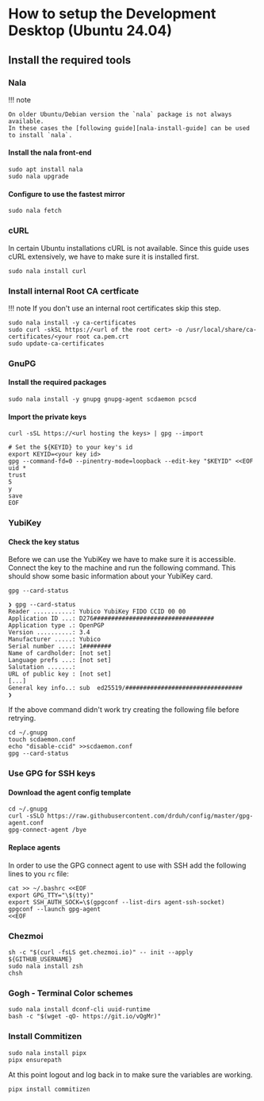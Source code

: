 # How to setup the Development Desktop (Ubuntu 24.04)

## Install the required tools

### Nala

!!! note

    On older Ubuntu/Debian version the `nala` package is not always available.
    In these cases the [following guide][nala-install-guide] can be used to install `nala`.

#### Install the nala front-end
``` shell
sudo apt install nala
sudo nala upgrade
```

#### Configure to use the fastest mirror
``` shell
sudo nala fetch
```

### cURL

In certain Ubuntu installations cURL is not available. Since this guide uses cURL extensively,
we have to make sure it is installed first.

``` shell
sudo nala install curl
```

### Install internal Root CA certficate

!!! note
    If you don't use an internal root certificates skip this step.

``` shell
sudo nala install -y ca-certificates
sudo curl -skSL https://<url of the root cert> -o /usr/local/share/ca-certificates/<your root ca.pem.crt
sudo update-ca-certificates
```

### GnuPG

#### Install the required packages
``` shell
sudo nala install -y gnupg gnupg-agent scdaemon pcscd
```

#### Import the private keys
``` shell
curl -sSL https://<url hosting the keys> | gpg --import 

# Set the ${KEYID} to your key's id
export KEYID=<your key id>
gpg --command-fd=0 --pinentry-mode=loopback --edit-key "$KEYID" <<EOF
uid *
trust
5
y
save
EOF
```

### YubiKey

#### Check the key status

Before we can use the YubiKey we have to make sure it is accessible. Connect the key to the machine and run the following command. This should show some basic information about your YubiKey card.

``` shell
gpg --card-status
```

``` shell
❯ gpg --card-status
Reader ...........: Yubico YubiKey FIDO CCID 00 00
Application ID ...: D276##################################
Application type .: OpenPGP
Version ..........: 3.4
Manufacturer .....: Yubico
Serial number ....: 1########
Name of cardholder: [not set]
Language prefs ...: [not set]
Salutation .......: 
URL of public key : [not set]
[...]
General key info..: sub  ed25519/#################################
❯ 
```

If the above command didn't work try creating the following file before retrying.

``` shell
cd ~/.gnupg
touch scdaemon.conf
echo "disable-ccid" >>scdaemon.conf
gpg --card-status
```

### Use GPG for SSH keys

#### Download the agent config template
``` shell
cd ~/.gnupg
curl -sSLO https://raw.githubusercontent.com/drduh/config/master/gpg-agent.conf
gpg-connect-agent /bye
```

#### Replace agents

In order to use the GPG connect agent to use with SSH add the following lines to you `rc` file:

``` shell
cat >> ~/.bashrc <<EOF
export GPG_TTY="\$(tty)"
export SSH_AUTH_SOCK=\$(gpgconf --list-dirs agent-ssh-socket)
gpgconf --launch gpg-agent
<<EOF
```

### Chezmoi

``` shell
sh -c "$(curl -fsLS get.chezmoi.io)" -- init --apply ${GITHUB_USERNAME}
sudo nala install zsh
chsh
```

### Gogh - Terminal Color schemes

``` shell
sudo nala install dconf-cli uuid-runtime
bash -c "$(wget -qO- https://git.io/vQgMr)"
```

### Install Commitizen

``` shell
sudo nala install pipx
pipx ensurepath
```

At this point logout and log back in to make sure the variables are working.

``` shell
pipx install commitizen
```

[nala-install-guide]: https://gitlab.com/volian/nala/-/wikis/Installation
